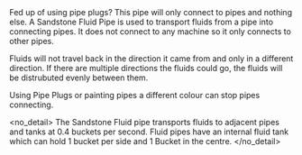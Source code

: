 <lore>
Fed up of using pipe plugs? This pipe will only connect to pipes and nothing else.
</lore>
<no_lore>
A Sandstone Fluid Pipe is used to transport fluids from a pipe into connecting pipes.
</no_lore>

<recipes stack="buildcrafttransport:pipe_sandstone_fluid"/>

<chapter name="Pipe Mechanics"/>
It does not connect to any machine so it only connects to other pipes.

Fluids will not travel back in the direction it came from and only in a different direction.
If there are multiple directions the fluids could go, the fluids will be distrubuted evenly between them.

Using Pipe Plugs or painting pipes a different colour can stop pipes connecting.

<no_detail>
The Sandstone Fluid pipe transports fluids to adjacent pipes and tanks at 0.4 buckets per second.
Fluid pipes have an internal fluid tank which can hold 1 bucket per side and 1 Bucket in the centre.
</no_detail>

<usages stack="buildcrafttransport:pipe_sandstone_fluid"/>